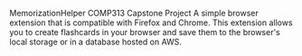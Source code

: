 MemorizationHelper
COMP313 Capstone Project
A simple browser extension that is compatible with Firefox and Chrome.
This extension allows you to create flashcards in your browser and save them to the browser's local storage or in a database hosted on AWS.
